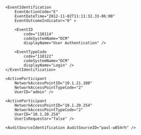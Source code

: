 <AuditMessage>

    <EventIdentification
        EventActionCode="E"
        EventDateTime="2012-11-02T11:11:32.33-06:00"
        EventOutcomeIndicator="0" >

        <EventID
            code="110114"
            codeSystemName="DCM"
            displayName="User Authentication" />

        <EventTypeCode
            code="110122"
            codeSystemName="DCM"
            displayName="Login" />
    </EventIdentification>

    <ActiveParticipant
        NetworkAccessPointID="10.1.21.100"
        NetworkAccessPointTypeCode="2"
        UserID="admin" />

    <ActiveParticipant
        NetworkAccessPointID="10.1.20.254"
        NetworkAccessPointTypeCode="2"
        UserID="10.1.20.254"
        UserIsRequestor="false" />

    <AuditSourceIdentification AuditSourceID="paul-w854rh" />

</AuditMessage>
